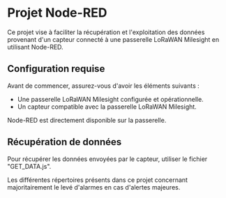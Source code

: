 # Projet Node-RED 

Ce projet vise à faciliter la récupération et l'exploitation des données provenant d'un capteur connecté à une passerelle LoRaWAN Milesight en utilisant Node-RED.

## Configuration requise

Avant de commencer, assurez-vous d'avoir les éléments suivants :

- Une passerelle LoRaWAN Milesight configurée et opérationnelle.
- Un capteur compatible avec la passerelle LoRaWAN Milesight.

Node-RED est directement disponible sur la passerelle.

## Récupération de données

Pour récupérer les données envoyées par le capteur, utiliser le fichier "GET_DATA.js".

Les différentes répertoires présents dans ce projet concernant majoritairement le levé d'alarmes en cas d'alertes majeures.
